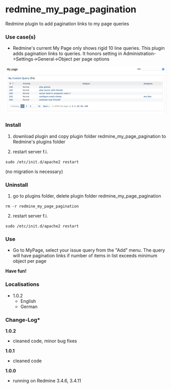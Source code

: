 # redmine_my_page_pagination

Redmine plugin to add pagination links to my page queries

### Use case(s)

* Redmine's current My Page only shows rigid 10 line queries. This plugin adds pagination links to queries. It honors setting in Administration->Settings->General->Object per page options

![PNG that represents a quick overview](/doc/my_page_example.png)

### Install

1. download plugin and copy plugin folder redmine_my_page_pagination to Redmine's plugins folder 

2. restart server f.i.  

`sudo /etc/init.d/apache2 restart`

(no migration is necessary)

### Uninstall

1. go to plugins folder, delete plugin folder redmine_my_page_pagination

`rm -r redmine_my_page_pagination`

2. restart server f.i. 

`sudo /etc/init.d/apache2 restart`

### Use

* Go to MyPage, select your issue query from the "Add" menu. The query will have pagination links if number of items in list exceeds minimum object per page

**Have fun!**

### Localisations

* 1.0.2
  - English
  - German

### Change-Log* 

**1.0.2**
 - cleaned code, minor bug fixes
 
**1.0.1**
 - cleaned code
 
**1.0.0** 
  - running on Redmine 3.4.6, 3.4.11

